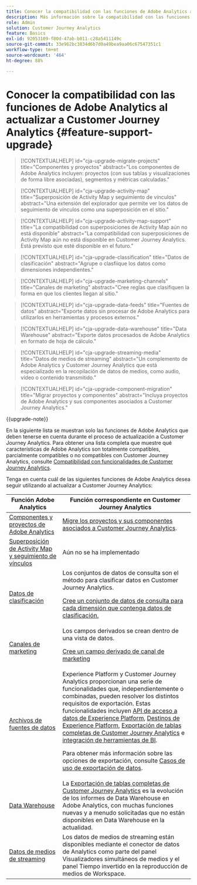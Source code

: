 ```yaml
---
title: Conocer la compatibilidad con las funciones de Adobe Analytics al actualizar a Customer Journey Analytics
description: Más información sobre la compatibilidad con las funciones de Adobe Analytics al actualizar a Customer Journey Analytics
role: Admin
solution: Customer Journey Analytics
feature: Basics
exl-id: 92053109-f80d-47ab-b011-c28a5411149c
source-git-commit: 33e962bc3834d6b7d0a49bea9aa06c67547351c1
workflow-type: tm+mt
source-wordcount: '464'
ht-degree: 88%

---
```


# Conocer la compatibilidad con las funciones de Adobe Analytics al actualizar a Customer Journey Analytics {#feature-support-upgrade}

<!-- markdownlint-disable MD034 -->

>[!CONTEXTUALHELP]
>id="cja-upgrade-migrate-projects"
>title="Componentes y proyectos"
>abstract="Los componentes de Adobe Analytics incluyen: proyectos (con sus tablas y visualizaciones de forma libre asociadas), segmentos y métricas calculadas."

<!-- markdownlint-enable MD034 -->

<!-- markdownlint-disable MD034 -->

>[!CONTEXTUALHELP]
>id="cja-upgrade-activity-map"
>title="Superposición de Activity Map y seguimiento de vínculos"
>abstract="Una extensión del explorador que permite ver los datos de seguimiento de vínculos como una superposición en el sitio."

<!-- markdownlint-enable MD034 -->

<!-- markdownlint-disable MD034 -->

>[!CONTEXTUALHELP]
>id="cja-upgrade-activity-map-support"
>title="La compatibilidad con superposiciones de Activity Map aún no está disponible"
>abstract="La compatibilidad con superposiciones de Activity Map aún no está disponible en Customer Journey Analytics. Está previsto que esté disponible en el futuro."

<!-- markdownlint-enable MD034 -->

<!-- markdownlint-disable MD034 -->

>[!CONTEXTUALHELP]
>id="cja-upgrade-classification"
>title="Datos de clasificación"
>abstract="Agrupe o clasfiique los datos como dimensiones independientes."

<!-- markdownlint-enable MD034 -->

<!-- markdownlint-disable MD034 -->

>[!CONTEXTUALHELP]
>id="cja-upgrade-marketing-channels"
>title="Canales de marketing"
>abstract="Cree reglas que clasifiquen la forma en que los clientes llegan al sitio."

<!-- markdownlint-enable MD034 -->

<!-- markdownlint-disable MD034 -->

>[!CONTEXTUALHELP]
>id="cja-upgrade-data-feeds"
>title="Fuentes de datos"
>abstract="Exporte datos sin procesar de Adobe Analytics para utilizarlos en herramientas y procesos externos."

<!-- markdownlint-enable MD034 -->

<!-- markdownlint-disable MD034 -->

>[!CONTEXTUALHELP]
>id="cja-upgrade-data-warehouse"
>title="Data Warehouse"
>abstract="Exporte datos procesados de Adobe Analytics en formato de hoja de cálculo."

<!-- markdownlint-enable MD034 -->

<!-- markdownlint-disable MD034 -->

>[!CONTEXTUALHELP]
>id="cja-upgrade-streaming-media"
>title="Datos de medios de streaming"
>abstract="Un complemento de Adobe Analytics y Customer Journey Analytics que está especializado en la recopilación de datos de medios, como audio, vídeo o contenido transmitido."

<!-- markdownlint-enable MD034 -->

<!-- markdownlint-disable MD034 -->

>[!CONTEXTUALHELP]
>id="cja-upgrade-component-migration"
>title="Migrar proyectos y componentes"
>abstract="Incluya proyectos de Adobe Analytics y sus componentes asociados a Customer Journey Analytics."

<!-- markdownlint-enable MD034 -->

{{upgrade-note}}

En la siguiente lista se muestran solo las funciones de Adobe Analytics que deben tenerse en cuenta durante el proceso de actualización a Customer Journey Analytics. Para obtener una lista completa que muestre qué características de Adobe Analytics son totalmente compatibles, parcialmente compatibles o no compatibles con Customer Journey Analytics, consulte [Compatibilidad con funcionalidades de Customer Journey Analytics](/help/getting-started/aa-vs-cja/cja-aa.md).

Tenga en cuenta cuál de las siguientes funciones de Adobe Analytics desea seguir utilizando al actualizar a Customer Journey Analytics:

| Función Adobe Analytics | Función correspondiente en Customer Journey Analytics |
|---------|----------|
| [Componentes y proyectos de Adobe Analytics](https://experienceleague.adobe.com/es/docs/analytics/analyze/analysis-workspace/build-workspace-project/freeform-overview) | [Migre los proyectos y sus componentes asociados a Customer Journey Analytics](https://experienceleague.adobe.com/es/docs/analytics/admin/admin-tools/component-migration/prepare-component-migration). |
| [Superposición de Activity Map y seguimiento de vínculos](https://experienceleague.adobe.com/es/docs/analytics/analyze/activity-map/overview) | Aún no se ha implementado |
| [Datos de clasificación](https://experienceleague.adobe.com/es/docs/analytics/components/classifications/c-classifications) | Los conjuntos de datos de consulta son el método para clasificar datos en Customer Journey Analytics.<p>[Cree un conjunto de datos de consulta para cada dimensión que contenga datos de clasificación.](/help/getting-started/cja-upgrade/cja-upgrade-dataset-lookup.md)</p> |
| [Canales de marketing](https://experienceleague.adobe.com/es/docs/analytics/components/marketing-channels/c-getting-started-mchannel) | Los campos derivados se crean dentro de una vista de datos. <p>[Cree un campo derivado de canal de marketing](/help/getting-started/cja-upgrade/cja-upgrade-marketing-channel.md)</p> |
| [Archivos de fuentes de datos](https://experienceleague.adobe.com/es/docs/analytics/export/analytics-data-feed/data-feed-overview) | Experience Platform y Customer Journey Analytics proporcionan una serie de funcionalidades que, independientemente o combinadas, pueden resolver los distintos requisitos de exportación. Estas funcionalidades incluyen [API de acceso a datos de Experience Platform](https://experienceleague.adobe.com/docs/experience-platform/data-access/api.html?lang=es), [Destinos de Experience Platform](https://experienceleague.adobe.com/docs/experience-platform/destinations/ui/activate/export-datasets.html?lang=es), [Exportación de tablas completas de Customer Journey Analytics](/help/analysis-workspace/export/export-cloud.md) e [integración de herramientas de BI](/help/data-views/bi-extension.md).<p>Para obtener más información sobre las opciones de exportación, consulte [Casos de uso de exportación de datos](/help/use-cases/data-export/overview.md).</p> |
| [Data Warehouse](https://experienceleague.adobe.com/es/docs/analytics/export/data-warehouse/data-warehouse) | La [Exportación de tablas completas de Customer Journey Analytics](/help/analysis-workspace/export/export-cloud.md) es la evolución de los informes de Data Warehouse en Adobe Analytics, con muchas funciones nuevas y a menudo solicitadas que no están disponibles en Data Warehouse en la actualidad. |
| [Datos de medios de streaming](https://experienceleague.adobe.com/es/docs/media-analytics/using/media-overview) | Los datos de medios de streaming están disponibles mediante el conector de datos de Analytics como parte del panel Visualizadores simultáneos de medios y el panel Tiempo invertido en la reproducción de medios de Workspace. |
